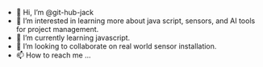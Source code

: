 - 👋 Hi, I’m @git-hub-jack
- 👀 I’m interested in learning more about java script, sensors, and AI tools for project management.
- 🌱 I’m currently learning javascript.
- 💞️ I’m looking to collaborate on real world sensor installation.
- 📫 How to reach me ...

<!---
git-hub-jack/git-hub-jack is a ✨ special ✨ repository because its `README.md` (this file) appears on your GitHub profile.
You can click the Preview link to take a look at your changes.
--->
